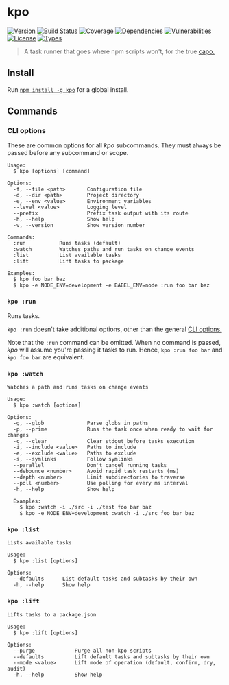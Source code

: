 # kpo

[![Version](https://img.shields.io/npm/v/kpo.svg)](https://www.npmjs.com/package/kpo)
[![Build Status](https://img.shields.io/travis/rafamel/kpo/master.svg)](https://travis-ci.org/rafamel/kpo)
[![Coverage](https://img.shields.io/coveralls/rafamel/kpo/master.svg)](https://coveralls.io/github/rafamel/kpo)
[![Dependencies](https://img.shields.io/david/rafamel/kpo.svg)](https://david-dm.org/rafamel/kpo)
[![Vulnerabilities](https://img.shields.io/snyk/vulnerabilities/npm/kpo.svg)](https://snyk.io/test/npm/kpo)
[![License](https://img.shields.io/github/license/rafamel/kpo.svg)](https://github.com/rafamel/kpo/blob/master/LICENSE)
[![Types](https://img.shields.io/npm/types/kpo.svg)](https://www.npmjs.com/package/kpo)

> A task runner that goes where npm scripts won't, for the true [capo.](https://en.wiktionary.org/wiki/capo#Etymology_2)

## Install

Run [`npm install -g kpo`](https://www.npmjs.com/package/kpo) for a global install.

## Commands

### CLI options

These are common options for all *kpo* subcommands. They must always be passed before any subcommand or scope.

```
Usage:
  $ kpo [options] [command]

Options:
  -f, --file <path>       Configuration file
  -d, --dir <path>        Project directory
  -e, --env <value>       Environment variables
  --level <value>         Logging level
  --prefix                Prefix task output with its route
  -h, --help              Show help
  -v, --version           Show version number

Commands:
  :run           Runs tasks (default)
  :watch         Watches paths and run tasks on change events
  :list          List available tasks
  :lift          Lift tasks to package

Examples:
  $ kpo foo bar baz
  $ kpo -e NODE_ENV=development -e BABEL_ENV=node :run foo bar baz
```

### `kpo :run`

Runs tasks.

`kpo :run` doesn't take additional options, other than the general [CLI options.](#cli-options)

Note that the `:run` command can be omitted. When no command is passed, *kpo* will assume you're passing it tasks to run. Hence, `kpo :run foo bar` and `kpo foo bar` are equivalent.

### `kpo :watch`

```
Watches a path and runs tasks on change events

Usage:
  $ kpo :watch [options]

Options:
  -g, --glob              Parse globs in paths
  -p, --prime             Runs the task once when ready to wait for changes
  -c, --clear             Clear stdout before tasks execution
  -i, --include <value>   Paths to include
  -e, --exclude <value>   Paths to exclude
  -s, --symlinks          Follow symlinks
  --parallel              Don't cancel running tasks
  --debounce <number>     Avoid rapid task restarts (ms)
  --depth <number>        Limit subdirectories to traverse
  --poll <number>         Use polling for every ms interval
  -h, --help              Show help

  Examples:
    $ kpo :watch -i ./src -i ./test foo bar baz
    $ kpo -e NODE_ENV=development :watch -i ./src foo bar baz
```

### `kpo :list`

```
Lists available tasks

Usage:
  $ kpo :list [options]

Options:
  --defaults      List default tasks and subtasks by their own
  -h, --help      Show help
```

### `kpo :lift`

```
Lifts tasks to a package.json

Usage:
  $ kpo :lift [options]

Options:
  --purge             Purge all non-kpo scripts
  --defaults          Lift default tasks and subtasks by their own
  --mode <value>      Lift mode of operation (default, confirm, dry, audit)
  -h, --help          Show help
```
